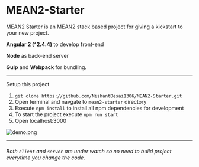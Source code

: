 # MEAN2-Starter
MEAN2 Starter is an MEAN2 stack based project for giving a kickstart to your new project.

**Angular 2 (^2.4.4)** to develop front-end

**Node** as back-end server

**Gulp** and **Webpack** for bundling.

---

Setup this project

1. `git clone https://github.com/NishantDesai1306/MEAN2-Starter.git`
2. Open terminal and navgate to `mean2-starter` directory
3. Execute `npm install` to install all npm dependencies for development
4. To start the project execute `npm run start`
5. Open localhost:3000

![demo.png](./images/demo.png "Demo")

---

###### Both `client` and `server` are under watch so no need to build project everytime you change the code.
